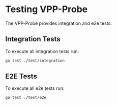 # Testing VPP-Probe

The VPP-Probe provides integration and e2e tests.

## Integration Tests

To execute all integration tests run:  

```sh
go test ./test/integration
```

## E2E Tests

To execute all e2e tests run:

```sh
go test ./test/e2e
```


